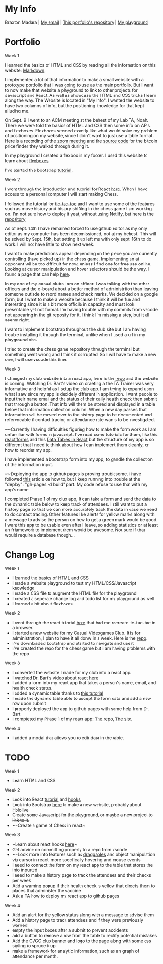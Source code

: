 # My Info
Braxton Madara |
[My email](mailto:stonex@udel.edu) |
[This portfolio's repository](https://github.com/stonex159/stonex159.github.io) |
[My playground](https://stonex159.github.io/My-Playground/)

# Portfolio
Week 1

 I learned the basics of HTML and CSS by reading all the information on this website: [Markdown](https://marksheet.io/).

 I implemented a lot of that information to make a small website with a prototype portfolio that I was going to use as the main portfolio. But I want to now make that website a playground to link to other projects for Javascript and React. As well as showcase the HTML and CSS tricks I learn along the way. The Website is located in "My Info". I wanted the website to have two columns of info, but the positioning knowledge for that kept alluding me. 

 On Sept. 9 I went to an ACM meeting at the behest of my Lab TA, Noah. There we were told the basics of HTML and CSS then some info on APIs and flexboxes. Flexboxes seemed exactly like what would solve my problem of positioning on my website, since I didn't want to just use a table format. Here is a recording of the [zoom meeting](https://drive.google.com/file/d/1ZVD_rT8q0kRqZYIcIqI7DgunETMVr2oM/view?usp=sharing) and the [source code](https://drive.google.com/file/d/1ZVD_rT8q0kRqZYIcIqI7DgunETMVr2oM/view?usp=sharing) for the bitcoin price finder they walked through during it.

 In my playground I created a flexbox in my footer. I used this website to learn about [flexboxes](https://css-tricks.com/snippets/css/a-guide-to-flexbox/).

 I've started this bootstrap [tutorial](https://www.w3schools.com/bootstrap4/bootstrap_get_started.asp).

Week 2  

 I went through the introduction and tutorial for React [here](https://reactjs.org/tutorial/tutorial.html). When I have access to a personal computer I will start making Chess.

 I followed the tutorial for [tic-tac-toe](https://reactjs.org/tutorial/tutorial.html) and I want to use some of the features such as move history and history shifting in the chess game I am working on. I'm not sure how to deploy it yeat, without using Netlify, but here is the [repository](https://github.com/stonex159/Tic-Tac-Toe)
 
 As of Sept. 14th I have remained forced to use github editor as my only editor as my computer has been decomissioned, not at my behest. This will be solved by Sept. 15th, but setting it up left me with only sept. 16th to do work. I will not have little to show next week.
 
 I want to make predictions appear depending on the piece you are currently controlling (have picked up) in the chess game. Implementing an ai opponent wil be too difficult for now, unless I find one for free use online. Looking at cursor manipulation and hover selectors should be the way. I found a page that can help [here](https://www.pluralsight.com/guides/create-a-hover-button-in-a-react-app).
 
 In my one of my casual clubs I am an officer. I was talking with the other officers and the e-board about a better method of administrtion than leaving someone outisde to reord names and check marks. We decided on a google form, but I want to make a website because I think it will be fun and interesting since it is a bit more officila in capacity and must look presentable yet not formal. I'm having trouble with my commits from vscode not appearing in the git reposity for it. I think I'm missing a step, but it all seems right.
 
 I want to implement bootstrap throughout the club site but I am having trouble installing it through the terminal, unlike when I used a url in my playground site.
 
 I tried to create the chess game repository through the terminal but something went wrong and I think it corrupted. So I will have to make a new one, I will use vscode this time.
 
Week 3  

 I changed my club website into a react app, here is the [repo](https://github.com/stonex159/CVGC-Site) and the website is coming. Watching Dr. Bart's video on craeting a the TA Trainer was very informative and helpful as I setup the club app. I am trying to expand upon what I saw since my app is decidely different in application. I want people to input their name email and the status of their daily health check then submit that through a button. That info will them be stored and displayed in a table below that information collection column. When a new day passes that information will be moved over to the history page to be documented and referencable if contact tracing or attendance rate wants to be investigated.
 
 ~~Currently I having difficulties figuring how to make the form work as I am unfamiliar with forms in javascript. I've read some tutorials for them, like this [react/forms](https://reactjs.org/docs/forms.html) and this [Data Tables in React](https://shopify.engineering/building-data-table-component-react) but the structure of my app is so different that I need to think about how I can implement them cleanly, or how to reorder my app.
 
 I have implemented a bootstrap form into my app, to gandle the collection of the information input.
 
 ~~Deploying the app to github pages is proving troublesome. I have followed [this](https://dev.to/yuribenjamin/how-to-deploy-react-app-in-github-pages-2a1f) article on how to, but I keep running into trouble at the "deploy": "gh-pages -d build" part. My code refuse to use that with my app's name.
 
 I completed Phase 1 of my club app, It can take a form and send the data to the dynamic table below to keep track of attendees. I still want to put a history page so that we can more accurately track the data in case we need to do contact tracing. Other features like alerts for yellow marks along with a message to advise the person on how to get a green mark would be good. I want this app to be usable even after I leave, so adding statistics or at least an frfamework to implement them would be awesome. Not sure if that would require a database though...

# Change Log
Week 1   
 - I learned the basics of HTML and CSS
 - I made a website playground to test my HTML/CSS/Javascript knowledge
 - I made a CSS file to augment the HTML file for the playground
 - I created a seperate change log and todo list for my playground as well
 - I learned a bit about flexboxes  
   
Week 2   
 - I went through the react tutorial [here](https://reactjs.org/tutorial/tutorial.html) that had me recreate tic-tac-toe in a browser.
 - I started a new website for my Casual Videogames Club. It is for administration, I plan to have it all donw in a week. Here is the [repo](https://github.com/stonex159/CVGC).
 - I've downloaded bootstrap and started to navigate and use it
 - I've created the repo for the chess game but i am having problems with the repo  
   
Week 3
 - I converted the website I made for my club into a react app.
 - I watched Dr. Bart's video about react [here](https://www.youtube.com/watch?v=q8eYF6cUi5c)
 - I added a form into my react app that takes a person's name, email, and health check status.
 - I added a dynamic table thanks to [this tutorial](https://dev.to/abodero/creating-a-dynamic-table-using-bootstrap-4-and-react-hooks-4a1m)
 - I made the dynamic table able to accept the form data and add a new row upon submit
 - I properly deployed the app to github pages with some help from Dr. Bart
 - I completed my Phase 1 of my react app: [The repo](https://github.com/stonex159/CVGC-Site), [The site](https://stonex159.github.io/CVGC-Site/).
   
Week 4
 - I added a modal that allows you to edit data in the table.

# TODO
Week 1   
 - Learn HTML and CSS  
  
Week 2   
 - Look into React [tutorial](https://reactjs.org/tutorial/tutorial.html) and [hooks](https://reactjs.org/docs/hooks-intro.html)
 - Look into Bootstrap [here](https://www.w3schools.com/bootstrap4/bootstrap_get_started.asp) to make a new website, probably about Hololive
 - ~~Create some Javascript for the playground, or maybe a new project to link to it.~~
 - ~~Create a game of Chess in react~  
  
Week 3   
 - ~Learn about react hooks [here](https://reactjs.org/docs/hooks-intro.html)~
 - Get advice on committing properly to a repo from vscode
 - ~~Look more into features such as [draggables](https://www.freecodecamp.org/news/reactjs-implement-drag-and-drop-feature-without-using-external-libraries-ad8994429f1a/) and object manipulation via cursor in react, more specfically hovering and mouse events
 - I need to connect the form on my react app to the table that stores the info inputted
 - I need to make a history page to track the attendees and their checks per week
 - Add a warning popup if their health check is yellow that directs them to places that administer the vaccine
 - Ask a TA how to deploy my react app to github pages  
 
Week 4
 - Add an alert for the yellow status along with a message to advise them
 - Add a history page to track attendees and if they were previously warned
 - empty the input boxes after a submit to prevent accidents
 - add a button to remove a row from the table to rectify potential mistakes
 - Add the CVGC club banner and logo to the page along with some css styling to spruce it up
 - make a framework for analytic information, such as an graph of attendance per month.
